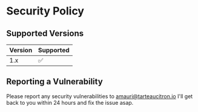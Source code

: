 # Security Policy

## Supported Versions


| Version | Supported          |
| ------- | ------------------ |
| 1.x   | :white_check_mark: |


## Reporting a Vulnerability

Please report any security vulnerabilities to amauri@tarteaucitron.io
I'll get back to you within 24 hours and fix the issue asap.
